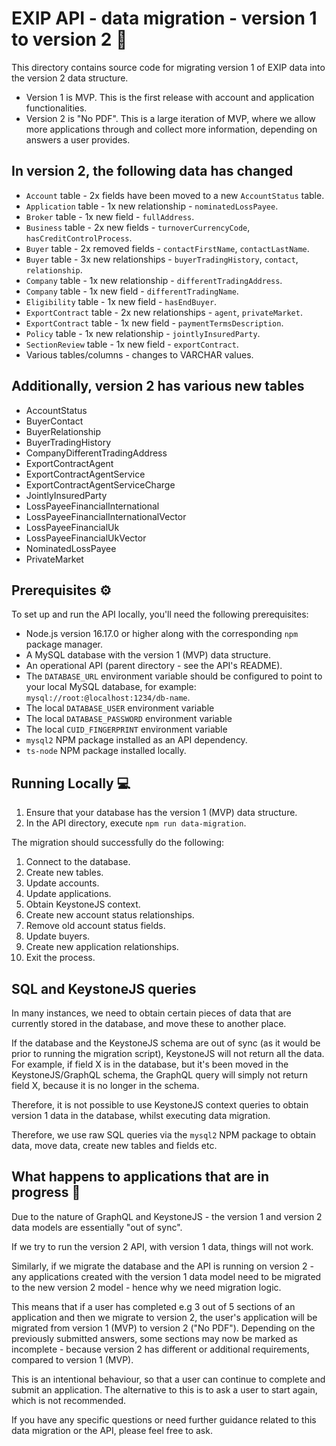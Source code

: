 # EXIP API - data migration - version 1 to version 2 :file_folder:

This directory contains source code for migrating version 1 of EXIP data into the version 2 data structure.

- Version 1 is MVP. This is the first release with account and application functionalities.
- Version 2 is "No PDF". This is a large iteration of MVP, where we allow more applications through and collect more information, depending on answers a user provides.

## In version 2, the following data has changed

- `Account` table - 2x fields have been moved to a new `AccountStatus` table.
- `Application` table - 1x new relationship - `nominatedLossPayee`.
- `Broker` table - 1x new field - `fullAddress`.
- `Business` table - 2x new fields - `turnoverCurrencyCode`, `hasCreditControlProcess`.
- `Buyer` table - 2x removed fields - `contactFirstName`, `contactLastName`.
- `Buyer` table - 3x new relationships - `buyerTradingHistory`, `contact`, `relationship`.
- `Company` table - 1x new relationship - `differentTradingAddress`.
- `Company` table - 1x new field - `differentTradingName`.
- `Eligibility` table - 1x new field - `hasEndBuyer`.
- `ExportContract` table - 2x new relationships - `agent`, `privateMarket`.
- `ExportContract` table - 1x new field - `paymentTermsDescription`.
- `Policy` table - 1x new relationship - `jointlyInsuredParty`.
- `SectionReview` table - 1x new field - `exportContract`.
- Various tables/columns - changes to VARCHAR values.

## Additionally, version 2 has various new tables

- AccountStatus
- BuyerContact
- BuyerRelationship
- BuyerTradingHistory
- CompanyDifferentTradingAddress
- ExportContractAgent
- ExportContractAgentService
- ExportContractAgentServiceCharge
- JointlyInsuredParty
- LossPayeeFinancialInternational
- LossPayeeFinancialInternationalVector
- LossPayeeFinancialUk
- LossPayeeFinancialUkVector
- NominatedLossPayee
- PrivateMarket

## Prerequisites :gear:

To set up and run the API locally, you'll need the following prerequisites:

- Node.js version 16.17.0 or higher along with the corresponding `npm` package manager.
- A MySQL database with the version 1 (MVP) data structure.
- An operational API (parent directory - see the API's README).
- The `DATABASE_URL` environment variable should be configured to point to your local MySQL database, for example: `mysql://root:@localhost:1234/db-name`.
- The local `DATABASE_USER` environment variable
- The local `DATABASE_PASSWORD` environment variable
- The local `CUID_FINGERPRINT` environment variable
- `mysql2` NPM package installed as an API dependency.
- `ts-node` NPM package installed locally.

## Running Locally :computer:

1. Ensure that your database has the version 1 (MVP) data structure.
2. In the API directory, execute `npm run data-migration`.

The migration should successfully do the following:

1. Connect to the database.
2. Create new tables.
3. Update accounts.
4. Update applications.
5. Obtain KeystoneJS context.
6. Create new account status relationships.
7. Remove old account status fields.
8. Update buyers.
9. Create new application relationships.
10. Exit the process.

## SQL and KeystoneJS queries

<!-- The data migration uses raw SQL queries -->

In many instances, we need to obtain certain pieces of data that are currently stored in the database, and move these to another place.

If the database and the KeystoneJS schema are out of sync (as it would be prior to running the migration script), KeystoneJS will not return all the data. For example, if field X is in the database, but it's been moved in the KeystoneJS/GraphQL schema, the GraphQL query will simply not return field X, because it is no longer in the schema.

Therefore, it is not possible to use KeystoneJS context queries to obtain version 1 data in the database, whilst executing data migration.

Therefore, we use raw SQL queries via the `mysql2` NPM package to obtain data, move data, create new tables and fields etc.

## What happens to applications that are in progress :microscope:

Due to the nature of GraphQL and KeystoneJS - the version 1 and version 2 data models are essentially "out of sync".

If we try to run the version 2 API, with version 1 data, things will not work.

Similarly, if we migrate the database and the API is running on version 2 - any applications created with the version 1 data model need to be migrated to the new version 2 model - hence why we need migration logic.

This means that if a user has completed e.g 3 out of 5 sections of an application and then we migrate to version 2, the user's application will be migrated from version 1 (MVP) to version 2 ("No PDF"). Depending on the previously submitted answers, some sections may now be marked as incomplete - because version 2 has different or additional requirements, compared to version 1 (MVP).

This is an intentional behaviour, so that a user can continue to complete and submit an application. The alternative to this is to ask a user to start again, which is not recommended.

If you have any specific questions or need further guidance related to this data migration or the API, please feel free to ask.
